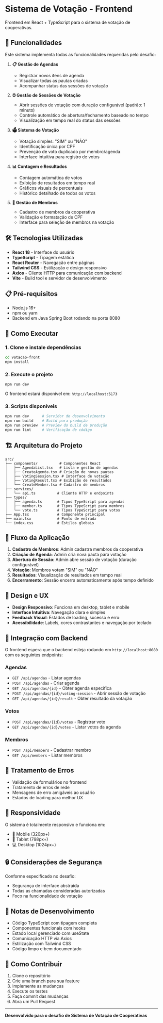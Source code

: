 # Sistema de Votação - Frontend

Frontend em React + TypeScript para o sistema de votação de cooperativas.

## 🚀 Funcionalidades

Este sistema implementa todas as funcionalidades requeridas pelo desafio:

1. **📋 Gestão de Agendas**
   - Registrar novos itens de agenda
   - Visualizar todas as pautas criadas
   - Acompanhar status das sessões de votação

2. **⏰ Gestão de Sessões de Votação**
   - Abrir sessões de votação com duração configurável (padrão: 1 minuto)
   - Controle automático de abertura/fechamento baseado no tempo
   - Visualização em tempo real do status das sessões

3. **🗳️ Sistema de Votação**
   - Votação simples: "SIM" ou "NÃO"
   - Identificação única por CPF
   - Prevenção de voto duplicado por membro/agenda
   - Interface intuitiva para registro de votos

4. **📊 Contagem e Resultados**
   - Contagem automática de votos
   - Exibição de resultados em tempo real
   - Gráficos visuais de percentuais
   - Histórico detalhado de todos os votos

5. **👥 Gestão de Membros**
   - Cadastro de membros da cooperativa
   - Validação e formatação de CPF
   - Interface para seleção de membros na votação

## 🛠️ Tecnologias Utilizadas

- **React 18** - Interface do usuário
- **TypeScript** - Tipagem estática
- **React Router** - Navegação entre páginas
- **Tailwind CSS** - Estilização e design responsivo
- **Axios** - Cliente HTTP para comunicação com backend
- **Vite** - Build tool e servidor de desenvolvimento

## 📋 Pré-requisitos

- Node.js 16+ 
- npm ou yarn
- Backend em Java Spring Boot rodando na porta 8080

## 🚀 Como Executar

### 1. Clone e instale dependências
```bash
cd votacao-front
npm install
```

### 2. Execute o projeto
```bash
npm run dev
```

O frontend estará disponível em: `http://localhost:5173`

### 3. Scripts disponíveis
```bash
npm run dev      # Servidor de desenvolvimento
npm run build    # Build para produção
npm run preview  # Preview do build de produção
npm run lint     # Verificação de código
```

## 🏗️ Arquitetura do Projeto

```
src/
├── components/          # Componentes React
│   ├── AgendaList.tsx   # Lista e gestão de agendas
│   ├── CreateAgenda.tsx # Criação de novas pautas
│   ├── VotingSession.tsx # Interface de votação
│   ├── VotingResult.tsx # Exibição de resultados
│   └── CreateMember.tsx # Cadastro de membros
├── services/
│   └── api.ts          # Cliente HTTP e endpoints
├── types/
│   ├── agenda.ts       # Tipos TypeScript para agendas
│   ├── member.ts       # Tipos TypeScript para membros
│   └── vote.ts         # Tipos TypeScript para votos
├── App.tsx             # Componente principal
├── main.tsx            # Ponto de entrada
└── index.css           # Estilos globais
```

## 🔄 Fluxo da Aplicação

1. **Cadastro de Membros**: Admin cadastra membros da cooperativa
2. **Criação de Agenda**: Admin cria nova pauta para votação
3. **Abertura de Sessão**: Admin abre sessão de votação (duração configurável)
4. **Votação**: Membros votam "SIM" ou "NÃO" 
5. **Resultados**: Visualização de resultados em tempo real
6. **Encerramento**: Sessão encerra automaticamente após tempo definido

## 🎨 Design e UX

- **Design Responsivo**: Funciona em desktop, tablet e mobile
- **Interface Intuitiva**: Navegação clara e simples
- **Feedback Visual**: Estados de loading, sucesso e erro
- **Acessibilidade**: Labels, cores contrastantes e navegação por teclado

## 🔗 Integração com Backend

O frontend espera que o backend esteja rodando em `http://localhost:8080` com os seguintes endpoints:

### Agendas
- `GET /api/agendas` - Listar agendas
- `POST /api/agendas` - Criar agenda
- `GET /api/agendas/{id}` - Obter agenda específica
- `POST /api/agendas/{id}/voting-session` - Abrir sessão de votação
- `GET /api/agendas/{id}/result` - Obter resultado da votação

### Votos
- `POST /api/agendas/{id}/votes` - Registrar voto
- `GET /api/agendas/{id}/votes` - Listar votos da agenda

### Membros
- `POST /api/members` - Cadastrar membro
- `GET /api/members` - Listar membros

## 🚨 Tratamento de Erros

- Validação de formulários no frontend
- Tratamento de erros de rede
- Mensagens de erro amigáveis ao usuário
- Estados de loading para melhor UX

## 📱 Responsividade

O sistema é totalmente responsivo e funciona em:
- 📱 Mobile (320px+)
- 📱 Tablet (768px+)
- 💻 Desktop (1024px+)

## 🔒 Considerações de Segurança

Conforme especificado no desafio:
- Segurança de interface abstraída
- Todas as chamadas consideradas autorizadas
- Foco na funcionalidade de votação

## 📝 Notas de Desenvolvimento

- Código TypeScript com tipagem completa
- Componentes funcionais com hooks
- Estado local gerenciado com useState
- Comunicação HTTP via Axios
- Estilização com Tailwind CSS
- Código limpo e bem documentado

## 🤝 Como Contribuir

1. Clone o repositório
2. Crie uma branch para sua feature
3. Implemente as mudanças
4. Execute os testes
5. Faça commit das mudanças
6. Abra um Pull Request

---

**Desenvolvido para o desafio de Sistema de Votação de Cooperativas**
